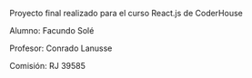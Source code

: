 Proyecto final realizado para el curso React.js de CoderHouse

Alumno: Facundo Solé

Profesor: Conrado Lanusse

Comisión: RJ 39585
